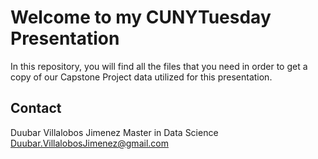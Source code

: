 # Welcome to my CUNYTuesday Presentation

In this repository, you will find all the files that you need in order to get a copy of our Capstone Project data utilized for this presentation.

## Contact

Duubar Villalobos Jimenez
Master in Data Science
Duubar.VillalobosJimenez@gmail.com

